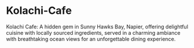 # Kolachi-Cafe
Kolachi Cafe: A hidden gem in Sunny Hawks Bay, Napier, offering delightful cuisine with locally sourced ingredients, served in a charming ambiance with breathtaking ocean views for an unforgettable dining experience.
